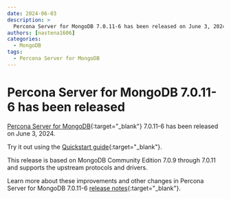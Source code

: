```yaml
---
date: 2024-06-03
description: >
  Percona Server for MongoDB 7.0.11-6 has been released on June 3, 2024.
authors: [nastena1606]
categories:
  - MongoDB
tags:
  - Percona Server for MongoDB
---
```


# Percona Server for MongoDB 7.0.11-6 has been released

<!-- more -->

[Percona Server for MongoDB](https://docs.percona.com/percona-server-for-mongodb/7.0/index.html){:target="_blank"} 7.0.11-6 has been released on June 3, 2024.

Try it out using the [Quickstart guide](https://docs.percona.com/percona-server-for-mongodb/7.0/install/index.html){:target="_blank"}.

This release is based on MongoDB Community Edition 7.0.9 through 7.0.11 and supports the upstream protocols and drivers.

Learn more about these improvements and other changes in Percona Server for MongoDB 7.0.11-6 [release notes](https://docs.percona.com/percona-server-for-mongodb/7.0/release_notes/7.0.11-6.html){:target="_blank"}.

